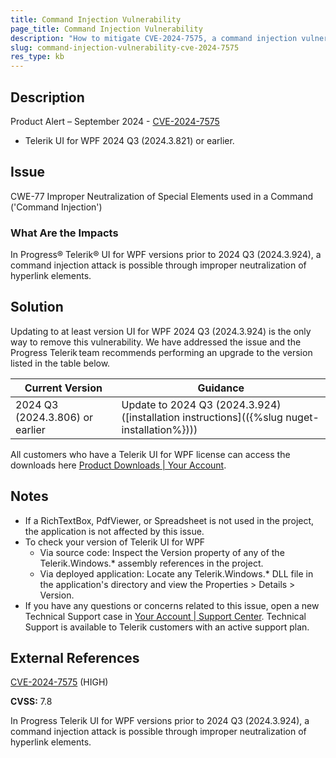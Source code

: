 ```yaml
---
title: Command Injection Vulnerability
page_title: Command Injection Vulnerability
description: "How to mitigate CVE-2024-7575, a command injection vulnerability."
slug: command-injection-vulnerability-cve-2024-7575
res_type: kb
---
```


## Description

Product Alert – September 2024 - [CVE-2024-7575](https://www.cve.org/CVERecord?id=CVE-2024-7575)

- Telerik UI for WPF 2024 Q3 (2024.3.821) or earlier.

## Issue

CWE-77 Improper Neutralization of Special Elements used in a Command ('Command Injection')

### What Are the Impacts

In Progress® Telerik® UI for WPF versions prior to 2024 Q3 (2024.3.924), a command injection attack is possible through improper neutralization of hyperlink elements.

## Solution

Updating to at least version UI for WPF 2024 Q3 (2024.3.924) is the only way to remove this vulnerability. We have addressed the issue and the Progress Telerik team recommends performing an upgrade to the version listed in the table below.

| Current Version | Guidance |
|-----------------|----------|
| 2024 Q3 (2024.3.806) or earlier | Update to 2024 Q3 (2024.3.924) ([installation instructions](({%slug nuget-installation%}))) |

All customers who have a Telerik UI for WPF license can access the downloads here [Product Downloads | Your Account](https://www.telerik.com/account/downloads/product-download?product=RCWPF).

## Notes

- If a RichTextBox, PdfViewer, or Spreadsheet is not used in the project, the application is not affected by this issue.
- To check your version of Telerik UI for WPF
  - Via source code: Inspect the Version property of any of the Telerik.Windows.* assembly references in the project.
  - Via deployed application: Locate any Telerik.Windows.* DLL file in the application's directory and view the Properties > Details > Version.
- If you have any questions or concerns related to this issue, open a new Technical Support case in [Your Account | Support Center](https://www.telerik.com/account/support-center/contact-us/). Technical Support is available to Telerik customers with an active support plan.

## External References

[CVE-2024-7575](https://www.cve.org/CVERecord?id=CVE-2024-7575) (HIGH)

**CVSS:** 7.8

In Progress Telerik UI for WPF versions prior to 2024 Q3 (2024.3.924), a command injection attack is possible through improper neutralization of hyperlink elements.
